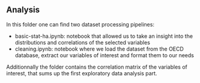 ## Analysis

In this folder one can find two dataset processing pipelines:
- basic-stat-ha.ipynb: notebook that allowed us to take an insight into the distributions and correlations of the selected variables
- cleaning.ipynb: notebook where we load the dataset from the OECD database, extract our variables of interest and format them to our needs


Additionnally the folder contains the correlation matrix of the variables of interest, that sums up the first exploratory data analysis part.
